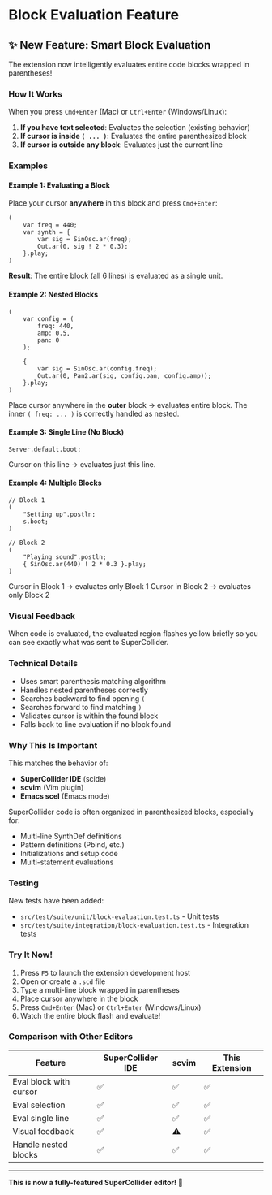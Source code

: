 # Block Evaluation Feature

## ✨ New Feature: Smart Block Evaluation

The extension now intelligently evaluates entire code blocks wrapped in parentheses!

### How It Works

When you press `Cmd+Enter` (Mac) or `Ctrl+Enter` (Windows/Linux):

1. **If you have text selected**: Evaluates the selection (existing behavior)
2. **If cursor is inside `( ... )`**: Evaluates the entire parenthesized block
3. **If cursor is outside any block**: Evaluates just the current line

### Examples

#### Example 1: Evaluating a Block

Place your cursor **anywhere** in this block and press `Cmd+Enter`:

```supercollider
(
    var freq = 440;
    var synth = {
        var sig = SinOsc.ar(freq);
        Out.ar(0, sig ! 2 * 0.3);
    }.play;
)
```

**Result**: The entire block (all 6 lines) is evaluated as a single unit.

#### Example 2: Nested Blocks

```supercollider
(
    var config = (
        freq: 440,
        amp: 0.5,
        pan: 0
    );
    
    {
        var sig = SinOsc.ar(config.freq);
        Out.ar(0, Pan2.ar(sig, config.pan, config.amp));
    }.play;
)
```

Place cursor anywhere in the **outer** block → evaluates entire block.
The inner `( freq: ... )` is correctly handled as nested.

#### Example 3: Single Line (No Block)

```supercollider
Server.default.boot;
```

Cursor on this line → evaluates just this line.

#### Example 4: Multiple Blocks

```supercollider
// Block 1
(
    "Setting up".postln;
    s.boot;
)

// Block 2  
(
    "Playing sound".postln;
    { SinOsc.ar(440) ! 2 * 0.3 }.play;
)
```

Cursor in Block 1 → evaluates only Block 1
Cursor in Block 2 → evaluates only Block 2

### Visual Feedback

When code is evaluated, the evaluated region flashes yellow briefly so you can see exactly what was sent to SuperCollider.

### Technical Details

- Uses smart parenthesis matching algorithm
- Handles nested parentheses correctly
- Searches backward to find opening `(`
- Searches forward to find matching `)`
- Validates cursor is within the found block
- Falls back to line evaluation if no block found

### Why This Is Important

This matches the behavior of:
- **SuperCollider IDE** (scide)
- **scvim** (Vim plugin)
- **Emacs scel** (Emacs mode)

SuperCollider code is often organized in parenthesized blocks, especially for:
- Multi-line SynthDef definitions
- Pattern definitions (Pbind, etc.)
- Initializations and setup code
- Multi-statement evaluations

### Testing

New tests have been added:
- `src/test/suite/unit/block-evaluation.test.ts` - Unit tests
- `src/test/suite/integration/block-evaluation.test.ts` - Integration tests

### Try It Now!

1. Press `F5` to launch the extension development host
2. Open or create a `.scd` file
3. Type a multi-line block wrapped in parentheses
4. Place cursor anywhere in the block
5. Press `Cmd+Enter` (Mac) or `Ctrl+Enter` (Windows/Linux)
6. Watch the entire block flash and evaluate!

### Comparison with Other Editors

| Feature | SuperCollider IDE | scvim | This Extension |
|---------|------------------|-------|----------------|
| Eval block with cursor | ✅ | ✅ | ✅ |
| Eval selection | ✅ | ✅ | ✅ |
| Eval single line | ✅ | ✅ | ✅ |
| Visual feedback | ✅ | ⚠️ | ✅ |
| Handle nested blocks | ✅ | ✅ | ✅ |

---

**This is now a fully-featured SuperCollider editor! 🎵**

